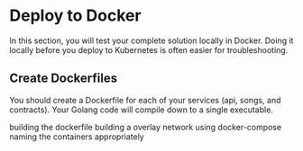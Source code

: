 # Deploy to Docker

In this section, you will test your complete solution locally in Docker. Doing it locally before you deploy to Kubernetes is often easier for troubleshooting.

## Create Dockerfiles

You should create a Dockerfile for each of your services (api, songs, and contracts). Your Golang code will compile down to a single executable.


building the dockerfile
building a overlay network
using docker-compose
naming the containers appropriately

